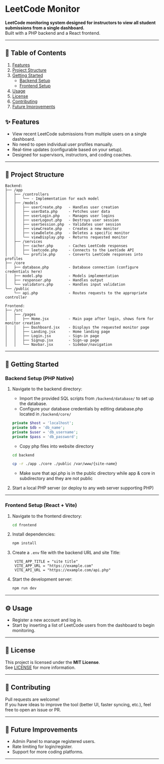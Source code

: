 
# LeetCode Monitor

**LeetCode monitoring system designed for instructors to view all student submissions from a single dashboard.**  
Built with a PHP backend and a React frontend.

---

## 📑 Table of Contents
1. [Features](#✨-features)
2. [Project Structure](#-project-structure)
3. [Getting Started](#-getting-started)
   - [Backend Setup](#backend-setup-php-native)
   - [Frontend Setup](#frontend-setup-react--vite)
4. [Usage](#️-usage)
5. [License](#-license)
6. [Contributing](#-contributing)
7. [Future Improvements](#-future-improvements)


## ✨ Features
- View recent LeetCode submissions from multiple users on a single dashboard.
- No need to open individual user profiles manually.
- Real-time updates (configurable based on your setup).
- Designed for supervisors, instructors, and coding coaches.

---

## 📁 Project Structure

```
Backend:
├── /app 
│   ├── /controllers
│   │   └── - Implementation for each model
│   ├── /models
│   │   ├── userCreate.php   - Handles user creation
│   │   ├── userData.php     - Fetches user data
│   │   ├── userLogin.php    - Manages user logins
│   │   ├── userLogout.php   - Destroys user session
│   │   ├── userSession.php  - Validates user session
│   │   ├── viewCreate.php   - Creates a new monitor
│   │   ├── viewDelete.php   - Deletes a specific monitor
│   │   └── viewDisplay.php  - Returns requested monitor
│   ├── /services
│   │   ├── cacher.php       - Caches LeetCode responses
│   │   ├── leetcode.php     - Connects to the LeetCode API
│   │   └── profile.php      - Converts LeetCode responses into profiles
├── /core
│   ├── database.php         - Database connection (configure credentials here)
│   ├── model.php            - Models implementation
│   ├── responser.php        - Handles output
│   └── validators.php       - Handles input validation
└── /public
    └── api.php              - Routes requests to the appropriate controller

Frontend:
├── /src
│   ├── /pages
│   │   ├── Home.jsx         - Main page after login, shows form for monitor creation
│   │   ├── Dashboard.jsx    - Displays the requested monitor page
│   │   ├── Landing.jsx      - Home landing page
│   │   ├── Login.jsx        - Sign-in page
│   │   ├── Signup.jsx       - Sign-up page
│   │   └── Navbar.jsx       - Sidebar/navigation
```


---

## 🚀 Getting Started

### Backend Setup (PHP Native)

1. Navigate to the backend directory:

    - Import the provided SQL scripts from `/backend/database/` to set up the database.
    - Configure your database credentials by editing database.php located in `/backend/core/`
    ```php
    private $host = 'localhost';
    private $db = 'db_name';
    private $user = 'db_username';
    private $pass = 'db_password';
    ```

   - Copy php files into website directory
   ```bash
   cd backend
   ```

    ```bash
    cp -r ./app ./core ./public /var/www/{site-name}
   ```
   - Make sure that api.php is in the public directory while app & core in subdirectory and they are not public

2. Start a local PHP server (or deploy to any web server supporting PHP)
---

### Frontend Setup (React + Vite)

1. Navigate to the frontend directory:
   ```bash
   cd frontend
   ```

2. Install dependencies:
   ```bash
   npm install
   ```

3. Create a `.env` file with the backend URL and site Title:
   ```
    VITE_APP_TITLE = "site title"
    VITE_APP_URL = "https://example.com"
    VITE_API_URL = "https://example.com/api.php"
   ```

4. Start the development server:
   ```bash
   npm run dev
   ```
---

## ⚙️ Usage
- Register a new account and log in.
- Start by inserting a list of LeetCode users from the dashboard to begin monitoring.

---

## 📜 License
This project is licensed under the **MIT License**.  
See [LICENSE](./LICENSE) for more information.

---

## 🤝 Contributing
Pull requests are welcome!  
If you have ideas to improve the tool (better UI, faster syncing, etc.), feel free to open an issue or PR.

---

## 🧠 Future Improvements
- Admin Panel to manage registered users.
- Rate limiting for login/register.
- Support for more coding platforms.

---
